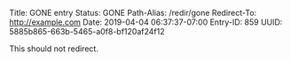 Title: GONE entry
Status: GONE
Path-Alias: /redir/gone
Redirect-To: http://example.com
Date: 2019-04-04 06:37:37-07:00
Entry-ID: 859
UUID: 5885b865-663b-5465-a0f8-bf120af24f12

This should not redirect.